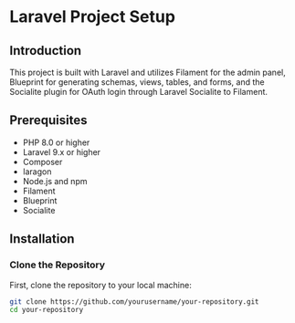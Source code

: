 # Laravel Project Setup

## Introduction

This project is built with Laravel and utilizes Filament for the admin panel, Blueprint for generating schemas, views, tables, and forms, and the Socialite plugin for OAuth login through Laravel Socialite to Filament.

## Prerequisites

- PHP 8.0 or higher
- Laravel 9.x or higher
- Composer
- laragon
- Node.js and npm
- Filament
- Blueprint
- Socialite

## Installation

### Clone the Repository

First, clone the repository to your local machine:

```bash
git clone https://github.com/yourusername/your-repository.git
cd your-repository
